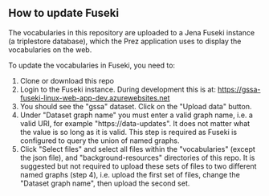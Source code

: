 ## How to update Fuseki

The vocabularies in this repository are uploaded to a Jena Fuseki instance (a triplestore database), which the Prez 
application uses to display the vocabularies on the web.

To update the vocabularies in Fuseki, you need to:
1. Clone or download this repo
2. Login to the Fuseki instance. During development this is at: https://gssa-fuseki-linux-web-app-dev.azurewebsites.net
3. You should see the "gssa" dataset. Click on the "Upload data" button.
4. Under "Dataset graph name" you must enter a valid graph name, i.e. a valid URI, for example "https://data-updates". It does not matter what the value is so long as it is valid. This step is required as Fuseki is configured to query the union of named graphs.
5. Click "Select files" and select all files within the "vocabularies" (except the json file), and 
"background-resources" directories of this repo. It is suggested but not required to upload these sets of files to two 
different named graphs (step 4), i.e. upload the first set of files, change the "Dataset graph name", then upload the 
second set.